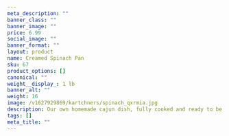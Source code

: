 ```yaml
---
meta_description: ""
banner_class: ""
banner_image: ""
price: 6.99
social_image: ""
banner_format: ""
layout: product
name: Creamed Spinach Pan
sku: 67
product_options: []
canonical: ""
weight__display_: 1 lb
banner_alt: ""
weight: 16
image: /v1627929869/kartchners/spinach_qxrmia.jpg
description: Our own homemade cajun dish, fully cooked and ready to be heated and served.
tags: []
meta_title: ""
---
```

